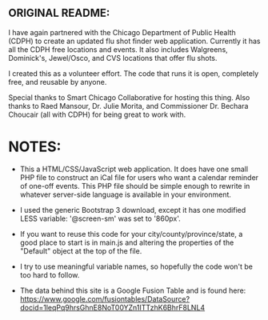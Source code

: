 ORIGINAL README:
----------------

I have again partnered with the Chicago Department of Public Health (CDPH) to
create an updated flu shot finder web application. Currently it has all the
CDPH free locations and events. It also includes Walgreens, Dominick's,
Jewel/Osco, and CVS locations that offer flu shots.

I created this as a volunteer effort. The code that runs it is open, completely
free, and reusable by anyone.

Special thanks to Smart Chicago Collaborative for hosting this thing. Also
thanks to Raed Mansour, Dr. Julie Morita, and Commissioner Dr. Bechara Choucair
(all with CDPH) for being great to work with.

NOTES:
=====

- This a HTML/CSS/JavaScript web application. It does have one small PHP file
to construct an iCal file for users who want a calendar reminder of one-off
events. This PHP file should be simple enough to rewrite in whatever
server-side language is available in your environment.

- I used the generic Bootstrap 3 download, except it has one modified LESS
variable: '@screen-sm' was set to '860px'.

- If you want to reuse this code for your city/county/province/state, a good
place to start is in main.js and altering the properties of the "Default"
object at the top of the file.

- I try to use meaningful variable names, so hopefully the code won't be too
hard to follow.

- The data behind this site is a Google Fusion Table and is found here:
https://www.google.com/fusiontables/DataSource?docid=1leqPq9hrsGhnE8NoT00YZn1ITTzhK6BhrF8LNL4


